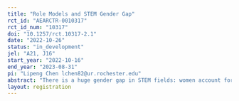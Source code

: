 ```yaml
---
title: "Role Models and STEM Gender Gap"
rct_id: "AEARCTR-0010317"
rct_id_num: "10317"
doi: "10.1257/rct.10317-2.1"
date: "2022-10-26"
status: "in_development"
jel: "A21, J16"
start_year: "2022-10-16"
end_year: "2023-08-31"
pi: "Lipeng Chen lchen82@ur.rochester.edu"
abstract: "There is a huge gender gap in STEM fields: women account for only 29.3% of the employees worldwide in scientific research and development (UNESCO, 2019). This can not only exacerbate gender inequality in the labor market because STEM occupations usually pay higher wages, but also become a self-fulling prophecy when female students have little chance to interact with women in STEM. Female role models are shown to help close the STEM gender gap in educational settings. In this project, randomly chosen classrooms at a high school are exposed to talks given by female scientists. The effects of the intervention on several student outcomes, including student academic performance, their attitudes toward STEM, and their choice of track, will be examined."
layout: registration
---
```



